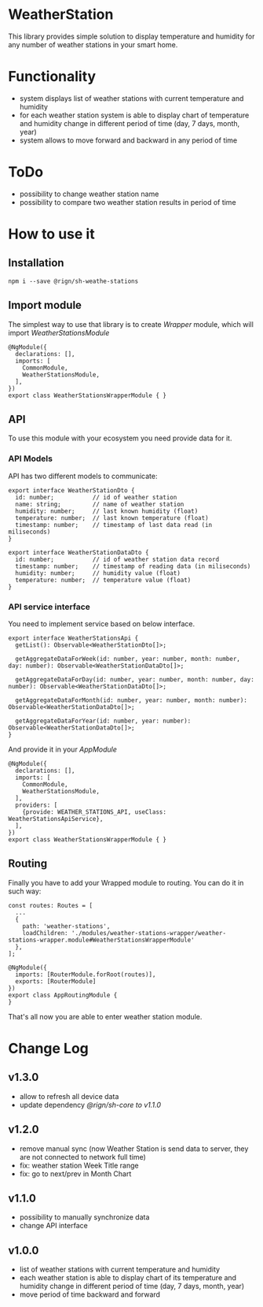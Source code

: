 # WeatherStation

This library provides simple solution to display temperature and humidity for any number of weather stations in your smart home.

# Functionality

- system displays list of weather stations with current temperature and humidity 
- for each weather station system is able to display chart of temperature and humidity change in different period of time (day, 7 days, month, year)
- system allows to move forward and backward in any period of time

# ToDo

- possibility to change weather station name
- possibility to compare two weather station results in period of time

# How to use it

## Installation

    npm i --save @rign/sh-weathe-stations

## Import module

The simplest way to use that library is to create _Wrapper_ module, which will import _WeatherStationsModule_

    @NgModule({
      declarations: [],
      imports: [
        CommonModule,
        WeatherStationsModule,
      ],
    })
    export class WeatherStationsWrapperModule { }
    
## API

To use this module with your ecosystem you need provide data for it.

### API Models

API has two different models to communicate:

    export interface WeatherStationDto {
      id: number;           // id of weather station
      name: string;         // name of weather station
      humidity: number;     // last known humidity (float)
      temperature: number;  // last known temperature (float)
      timestamp: number;    // timestamp of last data read (in miliseconds)
    }

    export interface WeatherStationDataDto {
      id: number;           // id of weather station data record
      timestamp: number;    // timestamp of reading data (in miliseconds)
      humidity: number;     // humidity value (float)
      temperature: number;  // temperature value (float)
    }

### API service interface

You need to implement service based on below interface.

    export interface WeatherStationsApi {
      getList(): Observable<WeatherStationDto[]>;
    
      getAggregateDataForWeek(id: number, year: number, month: number, day: number): Observable<WeatherStationDataDto[]>;
    
      getAggregateDataForDay(id: number, year: number, month: number, day: number): Observable<WeatherStationDataDto[]>;
    
      getAggregateDataForMonth(id: number, year: number, month: number): Observable<WeatherStationDataDto[]>;
    
      getAggregateDataForYear(id: number, year: number): Observable<WeatherStationDataDto[]>;
    }

And provide it in your _AppModule_ 
    
    @NgModule({
      declarations: [],
      imports: [
        CommonModule,
        WeatherStationsModule,
      ],
      providers: [
        {provide: WEATHER_STATIONS_API, useClass: WeatherStationsApiService},
      ],
    })
    export class WeatherStationsWrapperModule { }



## Routing

Finally you have to add your Wrapped module to routing. You can do it in such way:


    const routes: Routes = [
      ... 
      {
        path: 'weather-stations',
        loadChildren: './modules/weather-stations-wrapper/weather-stations-wrapper.module#WeatherStationsWrapperModule'
      },
    ];
    
    @NgModule({
      imports: [RouterModule.forRoot(routes)],
      exports: [RouterModule]
    })
    export class AppRoutingModule {
    }
    
That's all now you are able to enter weather station module.


# Change Log

## v1.3.0

- allow to refresh all device data
- update dependency _@rign/sh-core to v1.1.0_

## v1.2.0

- remove manual sync (now Weather Station is send data to server, they are not connected to network full time)
- fix: weather station Week Title range
- fix: go to next/prev in Month Chart

## v1.1.0

- possibility to manually synchronize data
- change API interface

## v1.0.0

- list of weather stations with current temperature and humidity 
- each weather station is able to display chart of its temperature and humidity change in different period of time (day, 7 days, month, year)
- move period of time backward and forward
